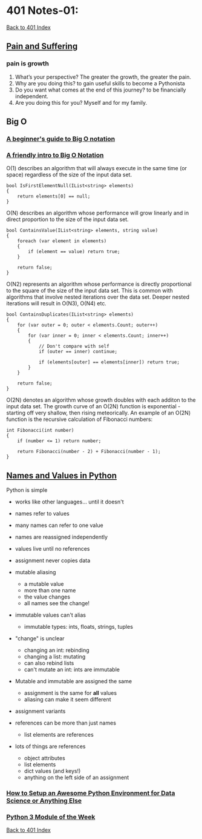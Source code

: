# 401 Notes-01:
[Back to 401 Index](401-index.md)<br>

## [Pain and Suffering](https://codefellows.github.io/code-401-python-guide/curriculum/class-01/notes/pain_suffering)

### pain is growth

1. What’s your perspective? The greater the growth, the greater the pain.
1. Why are you doing this? to gain useful skills to become a Pythonista 
1. Do you want what comes at the end of this journey? to be financially independent. 
1. Are you doing this for you? Myself and for my family. 

## Big O

### [A beginner's guide to Big O notation](https://rob-bell.net/2009/06/a-beginners-guide-to-big-o-notation/)

### [A friendly intro to Big O Notation](https://www.codenewbie.org/basecs/8)

O(1) describes an algorithm that will always execute in the same time (or space) regardless of the size of the input data set.

```
bool IsFirstElementNull(IList<string> elements)
{
    return elements[0] == null;
}
```

O(N) describes an algorithm whose performance will grow linearly and in direct proportion to the size of the input data set. 

```
bool ContainsValue(IList<string> elements, string value)
{
    foreach (var element in elements)
    {
        if (element == value) return true;
    }

    return false;
}
```

O(N2) represents an algorithm whose performance is directly proportional to the square of the size of the input data set. This is common with algorithms that involve nested iterations over the data set. Deeper nested iterations will result in O(N3), O(N4) etc.

```
bool ContainsDuplicates(IList<string> elements)
{
    for (var outer = 0; outer < elements.Count; outer++)
    {
        for (var inner = 0; inner < elements.Count; inner++)
        {
            // Don't compare with self
            if (outer == inner) continue;

            if (elements[outer] == elements[inner]) return true;
        }
    }

    return false;
}
```

O(2N) denotes an algorithm whose growth doubles with each additon to the input data set. The growth curve of an O(2N) function is exponential - starting off very shallow, then rising meteorically. An example of an O(2N) function is the recursive calculation of Fibonacci numbers:

```
int Fibonacci(int number)
{
    if (number <= 1) return number;

    return Fibonacci(number - 2) + Fibonacci(number - 1);
}
```


## [Names and Values in Python](https://www.youtube.com/watch?v=_AEJHKGk9ns)
Python is simple
- works like other languages... until it doesn't 

- names refer to values
- many names can refer to one value
- names are reassigned independently 
- values live until no references
- assignment never copies data
- mutable aliasing
  - a mutable value
  - more than one name
  - the value changes
  - all names see the change!
- immutable values can't alias
  - immutable types: ints, floats, strings, tuples
- "change" is unclear
  - changing an int: rebinding
  - changing a list: mutating
  - can also rebind lists
  - can't mutate an int: ints are immutable
- Mutable and immutable are assigned the same
  - assignment is the same for <b>all</b> values
  - aliasing can make it seem different
- assignment variants
- references can be more than just names
  - list elements are references
- lots of things are references
  - object attributes
  - list elements
  - dict values (and keys!)
  - anything on the left side of an assignment

### [How to Setup an Awesome Python Environment for Data Science or Anything Else](https://towardsdatascience.com/how-to-setup-an-awesome-python-environment-for-data-science-or-anything-else-35d358cc95d5)



### [Python 3 Module of the Week](https://pymotw.com/3/index.html)


[Back to 401 Index](401-index.md)